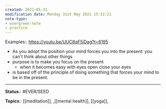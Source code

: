 ```yaml
---
created: 2021-05-31
modification date: Monday 31st May 2021 15:32:21
note-type: 
- evergreen-note
- practice
---
```


Examples:: https://youtu.be/UUC8qF5iDag?t=6195

- As you adopt the position your mind forces you into the present: you can't think about other things
- purpose is to make you focus on the present
    - when it becomes easy with eyes open close your eyes
- is based off of the principle of doing something that forces your mind to be in the present.

---

**Status**:: #EVER/SEED 

**Topics**::  [[meditation]], ,[[mental health]], [[yoga]],   
	
